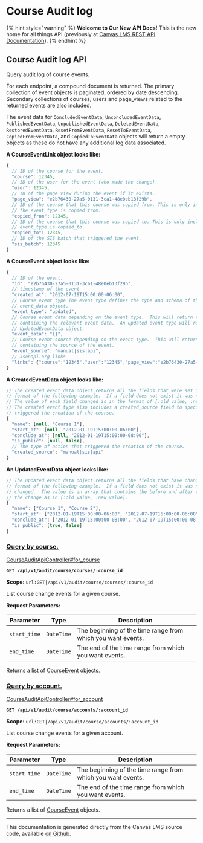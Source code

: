 # Course Audit log

{% hint style="warning" %}
**Welcome to Our New API Docs!** This is the new home for all things API (previously at [Canvas LMS REST API Documentation](https://api.instructure.com)).
{% endhint %}

## Course Audit log API

Query audit log of course events.

For each endpoint, a compound document is returned. The primary collection of event objects is paginated, ordered by date descending. Secondary collections of courses, users and page\_views related to the returned events are also included.

The event data for `ConcludedEventData`, `UnconcludedEventData`, `PublishedEventData`, `UnpublishedEventData`, `DeletedEventData`, `RestoredEventData`, `ResetFromEventData`, `ResetToEventData`, `CopiedFromEventData`, and `CopiedToEventData` objects will return a empty objects as these do not have any additional log data associated.

**A CourseEventLink object looks like:**

```js
{
  // ID of the course for the event.
  "course": 12345,
  // ID of the user for the event (who made the change).
  "user": 12345,
  // ID of the page view during the event if it exists.
  "page_view": "e2b76430-27a5-0131-3ca1-48e0eb13f29b",
  // ID of the course that this course was copied from. This is only included if
  // the event_type is copied_from.
  "copied_from": 12345,
  // ID of the course that this course was copied to. This is only included if the
  // event_type is copied_to.
  "copied_to": 12345,
  // ID of the SIS batch that triggered the event.
  "sis_batch": 12345
}
```

**A CourseEvent object looks like:**

```js
{
  // ID of the event.
  "id": "e2b76430-27a5-0131-3ca1-48e0eb13f29b",
  // timestamp of the event
  "created_at": "2012-07-19T15:00:00-06:00",
  // Course event type The event type defines the type and schema of the
  // event_data object.
  "event_type": "updated",
  // Course event data depending on the event type.  This will return an object
  // containing the relevant event data.  An updated event type will return an
  // UpdatedEventData object.
  "event_data": "{}",
  // Course event source depending on the event type.  This will return a string
  // containing the source of the event.
  "event_source": "manual|sis|api",
  // Jsonapi.org links
  "links": {"course":"12345","user":"12345","page_view":"e2b76430-27a5-0131-3ca1-48e0eb13f29b"}
}
```

**A CreatedEventData object looks like:**

```js
// The created event data object returns all the fields that were set in the
// format of the following example.  If a field does not exist it was not set.
// The value of each field changed is in the format of [:old_value, :new_value].
// The created event type also includes a created_source field to specify what
// triggered the creation of the course.
{
  "name": [null, "Course 1"],
  "start_at": [null, "2012-01-19T15:00:00-06:00"],
  "conclude_at": [null, "2012-01-19T15:00:00-08:00"],
  "is_public": [null, false],
  // The type of action that triggered the creation of the course.
  "created_source": "manual|sis|api"
}
```

**An UpdatedEventData object looks like:**

```js
// The updated event data object returns all the fields that have changed in the
// format of the following example.  If a field does not exist it was not
// changed.  The value is an array that contains the before and after values for
// the change as in [:old_value, :new_value].
{
  "name": ["Course 1", "Course 2"],
  "start_at": ["2012-01-19T15:00:00-06:00", "2012-07-19T15:00:00-06:00"],
  "conclude_at": ["2012-01-19T15:00:00-08:00", "2012-07-19T15:00:00-08:00"],
  "is_public": [true, false]
}
```

### [Query by course.](#method.course_audit_api.for_course) <a href="#method.course_audit_api.for_course" id="method.course_audit_api.for_course"></a>

[CourseAuditApiController#for\_course](https://github.com/instructure/canvas-lms/blob/master/app/controllers/course_audit_api_controller.rb)

**`GET /api/v1/audit/course/courses/:course_id`**

**Scope:** `url:GET|/api/v1/audit/course/courses/:course_id`

List course change events for a given course.

**Request Parameters:**

| Parameter    | Type       | Description                                                 |
| ------------ | ---------- | ----------------------------------------------------------- |
| `start_time` | `DateTime` | The beginning of the time range from which you want events. |
| `end_time`   | `DateTime` | The end of the time range from which you want events.       |

Returns a list of [CourseEvent](#courseevent) objects.

### [Query by account.](#method.course_audit_api.for_account) <a href="#method.course_audit_api.for_account" id="method.course_audit_api.for_account"></a>

[CourseAuditApiController#for\_account](https://github.com/instructure/canvas-lms/blob/master/app/controllers/course_audit_api_controller.rb)

**`GET /api/v1/audit/course/accounts/:account_id`**

**Scope:** `url:GET|/api/v1/audit/course/accounts/:account_id`

List course change events for a given account.

**Request Parameters:**

| Parameter    | Type       | Description                                                 |
| ------------ | ---------- | ----------------------------------------------------------- |
| `start_time` | `DateTime` | The beginning of the time range from which you want events. |
| `end_time`   | `DateTime` | The end of the time range from which you want events.       |

Returns a list of [CourseEvent](#courseevent) objects.

***

This documentation is generated directly from the Canvas LMS source code, available [on Github](https://github.com/instructure/canvas-lms).

